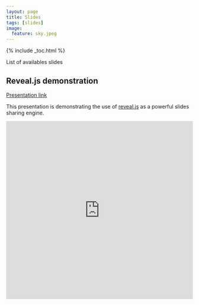 ```yaml
---
layout: page
title: Slides
tags: [slides]
image:
  feature: sky.jpeg
---
```


{% include _toc.html %}

List of availables slides

## Reveal.js demonstration

[Presentation link](https://rawgit.com/GillesRasigade/reveal.js/master/index.html#/)

This presentation is demonstrating the use of [reveal.js](http://lab.hakim.se/reveal-js/#/) as a powerful slides sharing engine.

<iframe width="100%" height="480" src="https://rawgit.com/GillesRasigade/reveal.js/master/index.html#/" frameborder="0" allowfullscreen></iframe>
